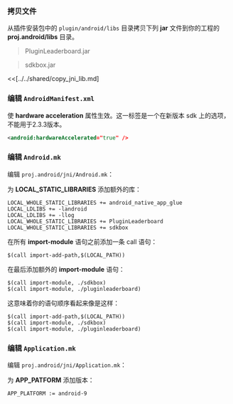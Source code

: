 ### 拷贝文件
从插件安装包中的 `plugin/android/libs` 目录拷贝下列 __jar__ 文件到你的工程的 __proj.android/libs__ 目录。

> PluginLeaderboard.jar

> sdkbox.jar


<<[../../shared/copy_jni_lib.md]


### 编辑 `AndroidManifest.xml`

使 __hardware acceleration__ 属性生效。这一标签是一个在新版本 sdk 上的选项，不能用于2.3.3版本。
```xml
<android:hardwareAccelerated="true" />
```

### 编辑 `Android.mk`
编辑 `proj.android/jni/Android.mk`：

为 __LOCAL_STATIC_LIBRARIES__ 添加额外的库：
```
LOCAL_WHOLE_STATIC_LIBRARIES += android_native_app_glue
LOCAL_LDLIBS += -landroid
LOCAL_LDLIBS += -llog
LOCAL_WHOLE_STATIC_LIBRARIES += PluginLeaderboard
LOCAL_WHOLE_STATIC_LIBRARIES += sdkbox
```

在所有 __import-module__ 语句之前添加一条 call 语句：
```
$(call import-add-path,$(LOCAL_PATH))
```

在最后添加额外的 __import-module__ 语句：
```
$(call import-module, ./sdkbox)
$(call import-module, ./pluginleaderboard)
```

这意味着你的语句顺序看起来像是这样：
```
$(call import-add-path,$(LOCAL_PATH))
$(call import-module, ./sdkbox)
$(call import-module, ./pluginleaderboard)
```

### 编辑 `Application.mk`
编辑 `proj.android/jni/Application.mk`：

为 __APP_PATFORM__ 添加版本：
```
APP_PLATFORM := android-9
```
